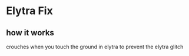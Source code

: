 # Elytra Fix

## how it works

 crouches when you touch the ground in elytra to prevent the elytra glitch
